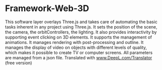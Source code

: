# Framework-Web-3D
This software layer overlays Three.js and takes care of automating the basic tasks inherent in any project using Three.js. It sets the position of the scene, the camera, the orbitControllers, the lighting. It also provides interactivity by supporting event clicking on 3D elements. It supports the management of animations. It manages rendering with post-processing and outline. It manages the display of video on objects with different levels of quality, which makes it possible to create TV or computer screens. All parameters are managed from a json file.  Translated with www.DeepL.com/Translator (free version)
